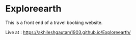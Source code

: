 # Exploreearth

This is a front end of a travel booking website.

Live at : https://akhileshgautam1903.github.io/Exploreearth/
